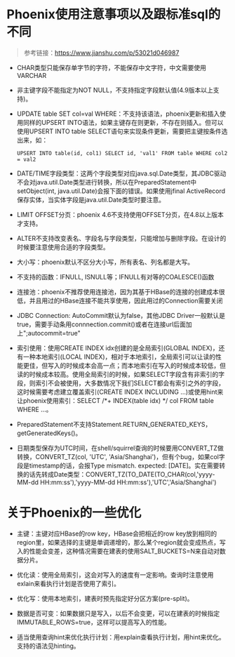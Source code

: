 # Phoenix使用注意事项以及跟标准sql的不同

> 参考链接：https://www.jianshu.com/p/53021d046987

- CHAR类型只能保存单字节的字符，不能保存中文字符，中文需要使用VARCHAR

- 非主键字段不能指定为NOT NULL，不支持指定字段默认值(4.9版本以上支持)。

- UPDATE table SET col=val WHERE：不支持该语法，phoenix更新和插入使用同样的UPSERT INTO语法，如果主键存在则更新，不存在则插入。但可以使用UPSERT INTO table SELECT语句来实现条件更新，需要把主键按条件选出来，如：

  ```
  UPSERT INTO table(id, col1) SELECT id, 'val1' FROM table WHERE col2 = val2
  ```
- DATE/TIME字段类型：这两个字段类型对应java.sql.Date类型，其JDBC驱动不会对java.util.Date类型进行转换，所以在PreparedStatement中setObject(int, java.util.Date)会报下面的错误。如果使用jfinal ActiveRecord保存实体，当实体字段是java.util.Date类型时要注意。

- LIMIT OFFSET分页：phoenix 4.6不支持使用OFFSET分页，在4.8以上版本才支持。

- ALTER不支持改变表名、字段名与字段类型，只能增加与删除字段。在设计的时候要注意使用合适的字段类型。

- 大小写：phoenix默认不区分大小写，所有表名、列名都是大写。

- 不支持的函数：IFNULL, ISNULL等；IFNULL有对等的COALESCE()函数

- 连接池：phoenix不推荐使用连接池，因为其基于HBase的连接的创建成本很低，并且用过的HBase连接不能共享使用，因此用过的Connection需要关闭

- JDBC Connection: AutoCommit默认为false，其他JDBC Driver一般默认是true，需要手动条用connnection.commit()或者在连接url后面加上";autocommit=true"

- 索引使用：使用CREATE INDEX idx创建的是全局索引(GLOBAL INDEX)，还有一种本地索引(LOCAL INDEX)，相对于本地索引，全局索引可以让读的性能更佳，但写入的时候成本会高一点；而本地索引在写入的时候成本较低，但读的时候成本较高。使用全局索引的时候，如果SELECT字段含有非索引的字段，则索引不会被使用，大多数情况下我们SELECT都会有索引之外的字段，这时候需要考虑建立覆盖索引(CREATE INDEX INCLUDING ...)或使用hint来让phoenix使用索引：SELECT /*+ INDEX(table idx) */ col FROM table WHERE ...。

- PreparedStatement不支持Statement.RETURN_GENERATED_KEYS，getGeneratedKeys()。

- 日期类型保存为UTC时间，在shell/squirrel查询的时候要用CONVERT_TZ做转换，CONVERT_TZ(col, 'UTC', 'Asia/Shanghai')，但有个bug，如果col字段是timestamp的话，会报Type mismatch. expected: [DATE]。实在需要转换的话先转成Date类型：CONVERT_TZ(TO_DATE(TO_CHAR(col,'yyyy-MM-dd HH:mm:ss'),'yyyy-MM-dd HH:mm:ss'),'UTC','Asia/Shanghai')

# 关于Phoenix的一些优化

- 主键：主键对应HBase的row key，HBase会把相近的row key放到相同的region里，如果选择的主键是单调递增的，那么某个region就会变成热点，写入的性能会变差，这种情况需要在建表的使用SALT_BUCKETS=N来自动对数据分片。

- 优化读：使用全局索引，这会对写入的速度有一定影响。查询时注意使用exlain来看执行计划是否使用了索引。

- 优化写：使用本地索引，建表时预先指定好分区方案(pre-split)。

- 数据是否可变：如果数据只是写入，以后不会变更，可以在建表的时候指定IMMUTABLE_ROWS=true，这样可以提高写入的性能。

- 适当使用查询hint来优化执行计划：用explain查看执行计划，用hint来优化。支持的语法见hinting。
